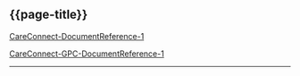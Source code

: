 ## {{page-title}}

<i class="fa fa-link"></i> [CareConnect-DocumentReference-1](https://fhir.hl7.org.uk/STU3/StructureDefinition/CareConnect-DocumentReference-1)

<i class="fa fa-link"></i> [CareConnect-GPC-DocumentReference-1](https://fhir.nhs.uk/STU3/StructureDefinition/CareConnect-GPC-DocumentReference-1)

---